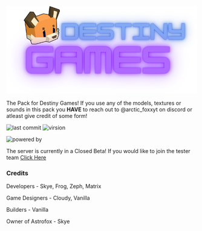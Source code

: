 ![DestinyGames Logo](https://github.com/Astrofox-Studios/AstroResource/blob/main/test/test.png)

The Pack for Destiny Games! If you use any of the models, textures or sounds in this pack you **HAVE** to reach out to @arctic_foxxyt on discord or atleast give credit of some form!

![last commit](https://img.shields.io/github/last-commit/Astrofox-Studios/AstroResource?style=for-the-badge) ![virsion](https://img.shields.io/badge/Minecraft-1.20.1-8403fc?style=for-the-badge) 

![powered by](https://img.shields.io/badge/Powered_by-Ington-038cfc?style=for-the-badge)

The server is currently in a Closed Beta! If you would like to join the tester team [Click Here](destinygames.org)

### Credits

Developers - Skye, Frog, Zeph, Matrix

Game Designers - Cloudy, Vanilla

Builders - Vanilla

Owner of Astrofox - Skye
